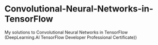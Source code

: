 # Convolutional-Neural-Networks-in-TensorFlow
My solutions to Convolutional Neural Networks in TensorFlow (DeepLearning.AI TensorFlow Developer Professional Certificate))
